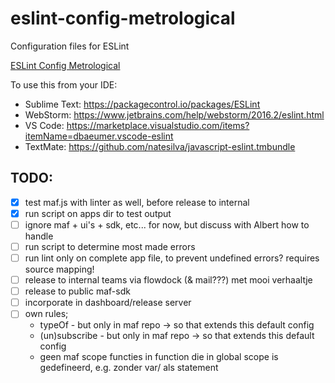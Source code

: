 # eslint-config-metrological
Configuration files for ESLint

[ESLint Config Metrological](git.io/eslint-config-metrological "ESLint Config Metrological")

To use this from your IDE:
- Sublime Text: https://packagecontrol.io/packages/ESLint
- WebStorm: https://www.jetbrains.com/help/webstorm/2016.2/eslint.html
- VS Code: https://marketplace.visualstudio.com/items?itemName=dbaeumer.vscode-eslint
- TextMate: https://github.com/natesilva/javascript-eslint.tmbundle

## TODO:
- [x] test maf.js with linter as well, before release to internal
- [x] run script on apps dir to test output
- [ ] ignore maf + ui's + sdk, etc... for now, but discuss with Albert how to handle
- [ ] run script to determine most made errors
- [ ] run lint only on complete app file, to prevent undefined errors? requires source mapping!
- [ ] release to internal teams via flowdock (& mail???) met mooi verhaaltje
- [ ] release to public maf-sdk
- [ ] incorporate in dashboard/release server
- [ ] own rules;
  - typeOf - but only in maf repo -> so that extends this default config
  - (un)subscribe - but only in maf repo -> so that extends this default config
  - geen maf scope functies in function die in global scope is gedefineerd, e.g. zonder var/ als statement
